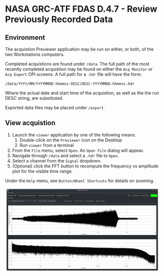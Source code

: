 # NASA GRC-ATF FDAS D.4.7 - Review Previously Recorded Data

## Environment

The acquistion Previewer application may be run
on either, or both, of the two Workstations computers.

Completed acquistions are found under `/data`.
The full path of the most recently completed
acquistion may be found on either the `Acq Monitor`
or `Acq Expert` OPI screens.
A full path for a `.hdr` file will have the form:

```
/data/YYYY/MM/YYYYMMDD-hhmmss-DESC/DESC-YYYYMMDD-hhmmss.hdr
```

Where the actual date and start time of the acquistion,
as well as the the run DESC string, are substituted.

Exported data files may be placed under `/export`.

## View acquistion

1. Launch the `viewer` application by one of the following means.
    1. Double-click on the `Previewer` icon on the Desktop
    1. Run `viewer` from a terminal
1. From the `File` menu, select `Open`.  An `Open File` dialog will appear.
1. Navigate through `/data` and select a `.hdr` file to `Open`.
1. Select a channel from the `Signal` dropdown.
1. (Optional) click the FFT button to recompute the frequency
  vs amplitude plot for the visible time range.

Under the `Help` menu, see `Button/Wheel Shortcuts` for details
on zooming.

![viewer application](image/previewer.png)
